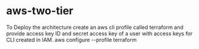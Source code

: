 # aws-two-tier

To Deploy the architecture create an aws cli profile called terraform and provide access key ID and secret access key of a user with access keys for CLI created in IAM.
aws configure --profile terraform


